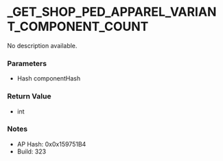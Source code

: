 # _GET_SHOP_PED_APPAREL_VARIANT_COMPONENT_COUNT

No description available.

### Parameters
* Hash componentHash

### Return Value
* int

### Notes
* AP Hash: 0x0x159751B4
* Build: 323

